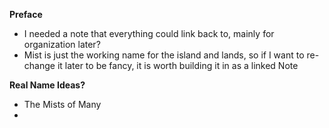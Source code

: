 **Preface**
- I needed a note that everything could link back to, mainly for organization later?
- Mist is just the working name for the island and lands, so if I want to re-change it later to be fancy, it is worth building it in as a linked Note

**Real Name Ideas?**
- The Mists of Many
- 